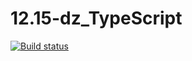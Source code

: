 # 12.15-dz_TypeScript

[![Build status](https://ci.appveyor.com/api/projects/status/4gc1q0i7onk8cxp9?svg=true)](https://ci.appveyor.com/project/Al101010/12-15-dz-typescript)
